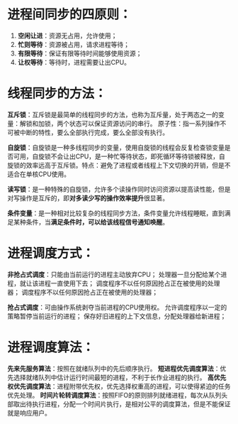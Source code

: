 # 进程间同步的四原则：

1. **空闲让进**：资源无占用，允许使用；
2. **忙则等待**：资源被占用，请求进程等待；
3. **有限等待**：保证有限等待时间能够使用资源；
4. **让权等待**：等待时，进程需要让出CPU。

# 线程同步的方法：

**互斥锁**：互斥锁是最简单的线程同步的方法，也称为互斥量，处于两态之一的变量：解锁和加锁，两个状态可以保证资源访问的串行。 原子性：指一系列操作不可被中断的特性，要么全部执行完成，要么全部没有执行。

**自旋锁**：自旋锁是一种多线程同步的变量，使用自旋锁的线程会反复检查锁变量是否可用，自旋锁不会让出CPU，是一种忙等待状态，即死循环等待锁被释放，自旋锁的效率远高于互斥锁。特点：避免了进程或者线程上下文切换的开销，但是不适合在单核CPU使用。

**读写锁**：是一种特殊的自旋锁，允许多个读操作同时访问资源以提高读性能，但是对写操作是互斥的，即**对多读少写的操作效率提升**很显著。

**条件变量**：是一种相对比较复杂的线程同步方法，条件变量允许线程睡眠，直到满足某种条件，当**满足条件时，可以给该线程信号通知唤醒**。


# 进程调度方式：

**非抢占式调度**：只能由当前运行的进程主动放弃CPU；
处理器一旦分配给某个进程，就让该进程一直使用下去；
调度程序不以任何原因抢占正在被使用的处理器；
调度程序不以任何原因抢占正在被使用的处理器；

**抢占式调度**：可由操作系统剥夺当前进程的CPU使用权。
允许调度程序以一定的策略暂停当前运行的进程；
保存好旧进程的上下文信息，分配处理器给新进程；


# 进程调度算法：

**先来先服务算法**：按照在就绪队列中的先后顺序执行。
**短进程优先调度算法**：优先选择就绪队列中估计运行时间最短的进程，不利于长作业进程的执行。
**高优先权优先调度算法**：进程附带优先权，优先选择权重高的进程，可以使得紧迫的任务优先处理。
**时间片轮转调度算法**：按照FIFO的原则排列就绪进程，每次从队列头部取出待执行进程，分配一个时间片执行，是相对公平的调度算法，但是不能保证就是响应用户。




